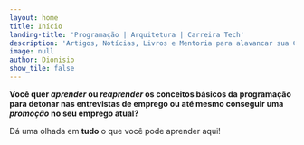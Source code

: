 ```yaml
---
layout: home
title: Início
landing-title: 'Programação | Arquitetura | Carreira Tech'
description: 'Artigos, Notícias, Livros e Mentoria para alavancar sua Carreira'
image: null
author: Dionisio
show_tile: false
---
```

<strong>Você quer <i>aprender</i> ou <i>reaprender</i> os conceitos básicos da <b>programação</b> para detonar nas entrevistas de emprego ou até mesmo conseguir uma <i>promoção</i> no seu emprego atual?</strong><br>
<p>Dá uma olhada em <b>tudo</b> o que você pode aprender aqui!</p>

